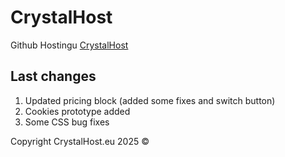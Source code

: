 # CrystalHost

Github Hostingu [CrystalHost](https://crystalhost.eu)

## Last changes

1. Updated pricing block (added some fixes and switch button)
2. Cookies prototype added
3. Some CSS bug fixes

Copyright CrystalHost.eu 2025 &copy;
